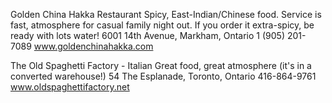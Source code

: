Golden China Hakka Restaurant
Spicy, East-Indian/Chinese food. 
Service is fast, atmosphere for casual family night out.
If you order it extra-spicy, be ready with lots water!
6001 14th Avenue, Markham, Ontario
1 (905) 201-7089
www.goldenchinahakka.com






The Old Spaghetti Factory - Italian
Great food, great atmosphere (it's in a converted warehouse!)
54 The Esplanade, Toronto, Ontario
416-864-9761
www.oldspaghettifactory.net


